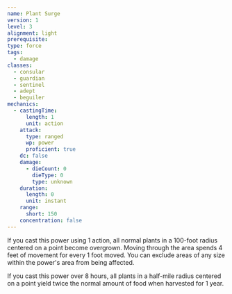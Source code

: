 ```yaml
---
name: Plant Surge
version: 1
level: 3
alignment: light
prerequisite: 
type: force
tags:
  - damage
classes:
  - consular
  - guardian
  - sentinel
  - adept
  - beguiler
mechanics:
  - castingTime:
      length: 1
      unit: action
    attack:
      type: ranged
      wp: power
      proficient: true
    dc: false
    damage:
      - dieCount: 0
        dieType: 0
        type: unknown
    duration:
      length: 0
      unit: instant
    range:
      short: 150
    concentration: false
---
```

If you cast this power using 1 action, all normal plants in a 100-foot radius centered on a point become overgrown. Moving through the area spends 4 feet of movement for every 1 foot moved. You can exclude areas of any size within the power's area from being affected.

If you cast this power over 8 hours, all plants in a half-mile radius centered on a point yield twice the normal amount of food when harvested for 1 year.
    